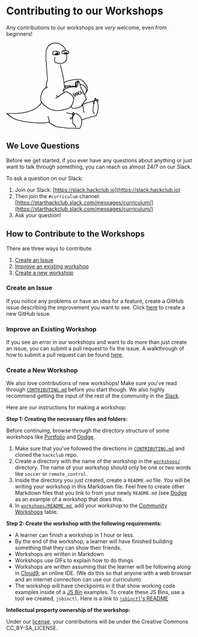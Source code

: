 # Contributing to our Workshops

Any contributions to our workshops are _very_ welcome, even from beginners!

![](img/smart_dinosaur_docs.png)

## We Love Questions

Before we get started, if you ever have any questions about anything or just
want to talk through something, you can reach us almost 24/7 on our Slack.

To ask a question on our Slack:

1. Join our Slack: [https://slack.hackclub.io](https://slack.hackclub.io)
2. Then join the `#curriculum` channel: [https://starthackclub.slack.com/messages/curriculum/](https://starthackclub.slack.com/messages/curriculum/)
3. Ask your question!

## How to Contribute to the Workshops

There are three ways to contribute:

1. [Create an Issue](#create-an-issue)
2. [Improve an existing workshop](#improve-an-existing-workshop)
3. [Create a new workshop](#create-a-new-workshop)

### Create an Issue

If you notice any problems or have an idea for a feature, create a GitHub issue
describing the improvement you want to see. Click
[here](https://github.com/hackclub/hackclub/issues/new) to create a new GitHub
issue.

### Improve an Existing Workshop

If you see an error in our workshops and want to do more than just create an
issue, you can submit a pull request to fix the issue. A walkthrough of how to
submit a pull request can be found [here](../CONTRIBUTING.md).

### Create a New Workshop

We also love contributions of new workshops! Make sure you've read through
[`CONTRIBUTING.md`](../CONTRIBUTING.md) before you start though. We also
highly recommend getting the input of the rest of the community in the
[Slack](#we-love-questions).

Here are our instructions for making a workshop:

**Step 1: Creating the necessary files and folders:**

Before continuing, browse through the directory structure of some
workshops like [Portfolio](portfolio) and [Dodge](dodge).

1. Make sure that you've followed the directions in
   [`CONTRIBUTING.md`](../CONTRIBUTING.md) and cloned the `hackclub` repo.
2. Create a directory with the name of the workshop in the
   [`workshops/`](../workshops) directory. The name of your workshop should only
   be one or two words like `soccer` or `remote_control`.
3. Inside the directory you just created, create a `README.md` file.
   You will be writing your workshop in this Markdown file. Feel free to create
   other Markdown files that you link to from your newly `README.md` (see
  [Dodge](dodge) as an example of a workshop that does this.
4. In [`workshops/README.md`](README.md), add your workshop to the
   [Community Workshops](README.md#community-workshops) table.

**Step 2: Create the workshop with the following requirements:**

- A learner can finish a workshop in 1 hour or less.
- By the end of the workshop, a learner will have finished building something
  that they can show their friends.
- Workshops are written in Markdown
- Workshops use GIFs to explain how to do things
- Workshops are written assuming that the learner will be following along in
  [Cloud9](https://c9.io), an online IDE. (We do this so that anyone with a web
  browser and an internet connection can use our curriculum)
- The workshop will have checkpoints in it that show working code examples
  inside of a [JS Bin](https://jsbin.com) examples. To create these JS Bins,
  use a tool we created, `jsbinctl`. Here is a link to
  [`jsbinctl`'s README](lib/jsbinctl/README.md)

**Intellectual property ownership of the workshop:**

Under our [license](../LICENSE), your contributions will be under the Creative
Commons CC_BY-SA_LICENSE.

